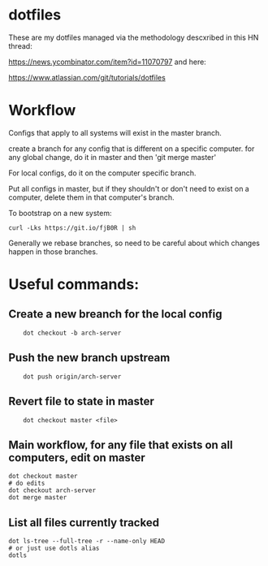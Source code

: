 # dotfiles

These are my dotfiles managed via the methodology descxribed in this HN thread: 

https://news.ycombinator.com/item?id=11070797
and here:

https://www.atlassian.com/git/tutorials/dotfiles

# Workflow

Configs that apply to all systems will exist in the master branch.

create a branch for any config that is different on a specific computer.
for any global change, do it in master and then 'git merge master'

For local configs, do it on the computer specific branch.

Put all configs in master, but if they shouldn't or don't need
to exist on a computer, delete them in that computer's branch.

To bootstrap on a new system:

	curl -Lks https://git.io/fjB0R | sh

Generally we rebase branches, so need to be careful about which changes
happen in those branches. 

# Useful commands:

## Create a new breanch for the local config
    	dot checkout -b arch-server

## Push the new branch upstream
    	dot push origin/arch-server

## Revert file to state in master
    	dot checkout master <file>

## Main workflow, for any file that exists on all computers, edit on master
	dot checkout master
	# do edits
	dot checkout arch-server
	dot merge master

## List all files currently tracked
	dot ls-tree --full-tree -r --name-only HEAD
	# or just use dotls alias
	dotls
